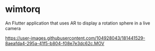 # wimtorq

An Flutter application that uses AR to display a rotation sphere in a live camera


https://user-images.githubusercontent.com/104928043/181441529-8aeafda4-295a-41f5-b804-f08e7e3dc62c.MOV

